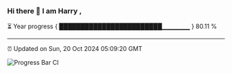 ### Hi there 👋 I am Harry , 

⏳ Year progress { ████████████████████████▁▁▁▁▁▁ } 80.11 %

---

⏰ Updated on Sun, 20 Oct 2024 05:09:20 GMT

![Progress Bar CI](https://github.com/duykhang68/duykhang68/workflows/Progress%20Bar%20CI/badge.svg)
